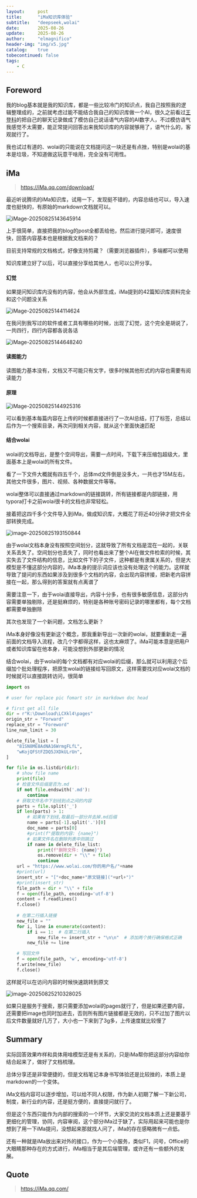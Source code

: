 ```yaml
---
layout:     post
title:      "iMa知识库体验"
subtitle:   "deepseek,wolai"
date:       2025-08-26
update:     2025-08-26
author:     "elmagnifico"
header-img: "img/x5.jpg"
catalog:    true
tobecontinued: false
tags:
    - C
---
```


## Foreword

我的blog基本就是我的知识库，都是一些比较冷门的知识点，我自己按照我的逻辑整理成的，之前就考虑过能不能结合我自己的知识库做一个AI，很久之前看过[王登科](https://greatdk.com/1908.html)的把自己的聊天记录做成了模仿自己说话语气内容的AI数字人，不过模仿语气我感觉不太需要，能正常提问回答出来我知识库的内容就够用了，语气什么的，客观就行了。

我也试过有道的、wolai的只能说在文档提问这一块还是有点挫，特别是wolai的基本是垃圾，不知道做这玩意干啥用，完全没有可用性。



## iMa

> https://iMa.qq.com/download/

最近听说腾讯的iMa知识库，试用一下，发现挺不错的，内容总结也可以，导入速度也挺快的，有原始的markdown文档就可以。

![iMage-20250825143645914](https://img.elmagnifico.tech/static/upload/elmagnifico/20250825143653012.png)

上手很简单，直接把我的blog的post全都丢给他，然后进行提问即可，速度很快，回答内容基本也是根据我文档来的？



目前支持常规的文档格式，好像支持剪藏？（需要浏览器插件），多端都可以使用

知识库建立好了以后，可以直接分享给其他人，也可以公开分享。



#### 幻觉

如果提问知识库内没有的内容，他会从外部生成，iMa提到的42篇知识库资料完全和这个问题没关系

![iMage-20250825144114624](https://img.elmagnifico.tech/static/upload/elmagnifico/20250825144114653.png)



在我问到我写过的软件或者工具有哪些的时候，出现了幻觉，这个完全是胡说了，一共四行，四行内容都各说各话

![iMage-20250825144648240](https://img.elmagnifico.tech/static/upload/elmagnifico/20250825144648261.png)

#### 读图能力

读图能力基本没有，文档又不可能只有文字，很多时候其他形式的内容也需要有阅读能力



#### 原理

![iMage-20250825144925316](https://img.elmagnifico.tech/static/upload/elmagnifico/20250825144925335.png)

可以看到基本每篇内容在上传的时候都直接进行了一次AI总结，打了标签，总结以后作为一个搜索目录，再次问到相关内容，就从这个里面快速匹配



#### 结合wolai

wolai的文档导出，是整个空间导出，需要一点时间，下载下来压缩包超级大，里面基本上是wolai的所有文件。

看了一下文件大概就有四五千个，总体md文件倒是没多大，一共也才15M左右，其他文件很多，图片、视频、各种数据文件等等。

wolai整体可以直接通过markdown的链接跳转，所有链接都是内部链接，用typora打卡之前wolai很卡的文档也非常轻松。



接着把这四千多个文件导入到iMa，做成知识库，大概花了将近40分钟才把文件全部转换完成。

![image-20250825193150844](https://img.elmagnifico.tech/static/upload/elmagnifico/20250825193157922.png)

由于wolai文档本身没有按照空间划分，这就导致了所有文档是混在一起的，关联关系丢失了。空间划分也丢失了，同时也看出来了整个AI在做文件检索的时候，其实失去了文件结构的信息，比如文件下的子文件，这种都是有隶属关系的，但是大模型是不懂这部分内容的，iMa本身的提示词应该也没有处理这个的能力。这样就导致了提问的东西如果涉及到很多个文档的内容，会出现内容拼接，把新老内容拼接在一起，那么得到的答案就有点离谱了



需要注意一下，由于wolai直接导出，内容十分多，也有很多敏感信息，这部分内容需要单独剔除，还是挺麻烦的，特别是各种账号密码记录的哪里都有，每个文档都需要单独删除



其次也发现了一个新问题，文档怎么更新？

iMa本身好像没有更新这个概念，那我重新导出一次新的wolai，就要重新走一遍前面的文档导入流程，改几个字都得这样，这也太麻烦了。iMa可能本意是把用户或者知识库留在他本身，可能没想到外部更新的情况



结合wolai，由于wolai的每个文档都有对应wolai的后缀，那么就可以利用这个后缀加个批处理程序，把原生wolai的链接给写回原文，这样需要找对应wolai文档的时候就可以直接跳转访问，很简单

```python
import os

# user for replace pic fomart str in markdown doc head

# first get all file
dir = r"K:\Download\LCXkl4\pages"
origin_str = "Forward"
replace_str = "Foreword"
line_num_limit = 30

delete_file_list = [
    "81SN8ME8AdNA16WrmgFLfL",
    "wKojQFStFZDQ5JXDkULrUn",
]

for file in os.listdir(dir):
    # show file name
    print(file)
    # 检查文件后缀是否为.md
    if not file.endswith('.md'):
        continue
    # 获取文件名中下划线到点之间的内容
    parts = file.split('_')
    if len(parts) > 1:
        # 如果有下划线,取最后一部分并去掉.md后缀
        name = parts[-1].split('.')[0]
        doc_name = parts[0]
        #print(f"提取的内容: {name}")
        # 如果文件名在删除列表中则跳过
        if name in delete_file_list:
            print(f"删除文件: {name}")
            os.remove(dir + "\\" + file)
            continue
    url = "https://www.wolai.com/你的用户名/"+name
    #print(url)
    insert_str = "["+doc_name+"原文链接]("+url+")"
    #print(insert_str)
    file_path = dir + "\\" + file
    f = open(file_path, encoding='utf-8')
    content = f.readlines()
    f.close()
    
    # 在第二行插入链接
    new_file = ""
    for i, line in enumerate(content):
        if i == 1:  # 在第二行插入
            new_file += insert_str + "\n\n"  # 添加两个换行确保格式正确
        new_file += line

    # 写回文件
    f = open(file_path, 'w', encoding='utf-8')
    f.write(new_file)
    f.close()
```



这样就可以在访问内容的时候快速跳转到原文

![image-20250825210328025](https://img.elmagnifico.tech/static/upload/elmagnifico/20250825210328054.png)

如果只是服务于搜索，那只需要添加wolai的pages就行了，但是如果还要内容，还需要把image也同时加进去，否则所有图片链接都是无效的，只不过加了图片以后文件数量就好几万了，大小也一下来到了3g多，上传速度就比较慢了



## Summary

实际回答效果咋样和具体用啥模型还是有关系的，只是iMa帮你把这部分内容给你结合起来了，做好了文档梳理。

总体分享还是非常便捷的，但是文档笔记本身书写体验还是比较挫的，本质上是markdown的一个变体。

iMa文档内容可以逐步增加，可以给不同人权限，作为新人初期了解一下新公司，制度，新行业的内容，还是挺方便的，直接提问就行了。

但是这个东西只能作为内部的搜索的一个环节，大家交流的文档本质上还是要基于更细化的管理，协同，内容审阅，这个部分iMa过于缺了，实际用起来可能也是你想到了用一下iMa提问，没想起来那就找人问了，iMa的存在感略微有一点低。

还有一种就是iMa放出来对外的接口，作为一个小服务，类似F1，问号，Office的大眼睛那种存在的方式进行，iMa相当于是其后端管理，或许还有一些额外的发展。



## Quote

> https://iMa.qq.com/
